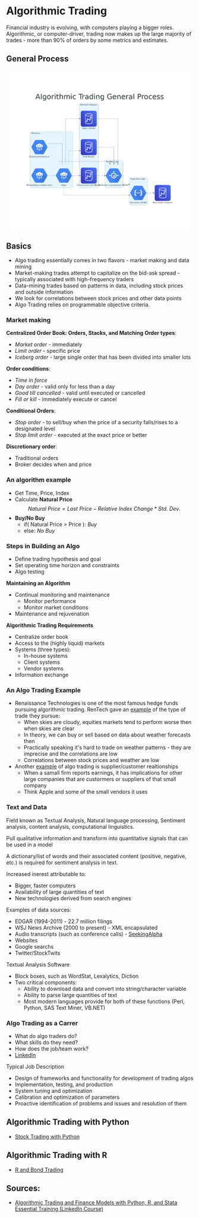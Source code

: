 # Algorithmic Trading
Financial industry is evolving, with computers playing a bigger roles. Algorithmic, or computer-driver, trading now makes up the large majority of trades - more than 90% of orders by some metrics and estimates.

## General Process
![diagram](algo_trading_general_process_diagram.png "Algorithmic Trading General Process")

## Basics
- Algo trading essentially comes in two flavors - market making and data mining
- Market-making trades attempt to capitalize on the bid-ask spread - typically associated with high-frequency traders
- Data-mining trades based on patterns in data, including stock prices and outside information
- We look for correlations between stock prices and other data points
- Algo Trading relies on programmable objective criteria.

### Market making
**Centralized Order Book: Orders, Stacks, and Matching**
**Order types**:
  - _Market order_ - immediately
  - _Limit order_ - specific price
  - _Iceberg order_ - large single order that has been divided into smaller lots

**Order conditions**:
  - _Time in force_
  - _Day order_ - valid only for less than a day
  - _Good till cancelled_ - valid until executed or cancelled
  - _Fill or kill_ - immediately execute or cancel

**Conditional Orders**:
  - _Stop order_ - to sell/buy when the price of a security falls/rises to a designated level
  - _Stop limit order_ - executed at the exact price or better

**Discretionary order**:
  - Traditional orders
  - Broker decides when and price

### An algorithm example
- Get Time, Price, Index
- Calculate **Natural Price**
$$ Natural\ Price = Last\ Price - Relative\ Index\ Change * Std.\ Dev.$$
- **Buy/No Buy**
  - if( Natural Price > Price ): _Buy_
  - else: _No Buy_

### Steps in Building an Algo
- Define trading hypothesis and goal
- Set operating time horizon and constraints
- Algo testing

**Maintaining an Algorithm**
- Continual monitoring and maintenance
  - Monitor performance
  - Monitor market conditions
- Maintenance and rejuvenation

**Algorithmic Trading Requirements**
- Centralize order book
- Access to the (highly liquid) markets
- Systems (three types):
  - In-house systems
  - Client systems
  - Vendor systems
- Information exchange

### An Algo Trading Example
- Renaissance Technologies is one of the most famous hedge funds pursuing algorithmic trading. RenTech gave an [example](www.bloomberg.com/news/articles/2016-11-21/how-renaissance-s-medallion-fund-became-finance-s-blackest-box) of the type of trade they pursue:
  - When skies are cloudy, equities markets tend to perform worse then when skies are clear
  - In theory, we can buy or sell based on data about weather forecasts then
  - Practically speaking it's hard to trade on weather patterns - they are imprecise and the correlations are low
  - Correlations between stock prices and weather are low
- Another [example](www.econ.yale.edy/~shiller/behfin/2006-04/cohen-frazzini.pdf) of algo trading is supplier/customer realtionships
  - When a samall firm reports earnings, it has implications for other large companies that are custormers or suppliers of that small company
  - Think Apple and some of the small vendors it uses

### Text and Data
Field known as Textual Analysis, Natural language processing, Sentiment analysis, content analysis, computational linguistics.

Pull qualitative information and transform into quantitative signals that can be used in a model

A dictionary/list of words and their associated content (positive, negative, etc.) is required for sentiment analysis in text.

Increased inerest attributable to:
  - Bigger, faster computers
  - Availability of large quantities of text
  - New technologies derived from search engines

Examples of data sources:
- EDGAR (1994-2011) - 22.7 million filings
- WSJ News Archive (2000 to present) - XML encapsulated
- Audio transcripts (such as conference calls) - [SeekingAlpha](Seekingalpha.com)
- Websites
- Google searchs
- Twitter/StockTwits

Textual Analysis Software
- Block boxes, such as WordStat, Lexalytics, Diction
- Two critical components:
  - Ability to download data and convert into string/character variable
  - Ability to parse large quantities of text
  - Most modern languages provide for both of these functions (Perl, Python, SAS Text Miner, VB.NET)

### Algo Trading as a Carrer
- What do algo traders do?
- What skills do they need?
- How does the job/team work?
- [LinkedIn](https://www.linkedin.com/jobs/search/?keywords=algorithmic%20trading&location=Worldwide)

Typical Job Description
- Design of frameworks and functionality for development of trading algos
- Implementation, testing, and production
- System tuning and optimization
- Calibration and optimization of parameters
- Proactive identification of problems and issues and resolution of them

## Algorithmic Trading with Python
- [Stock Trading with Python](https://github.com/FernandoMarcon/learning_notes/blob/main/finance/stock_trading_with_python.py)

## Algorithmic Trading with R
- [R and Bond Trading](https://github.com/FernandoMarcon/learning_notes/blob/main/finance/r_and_bond_trading.R)

## Sources:
- [Algorithmic Trading and Finance Models with Python, R, and Stata Essential Training (LinkedIn Course)](https://www.linkedin.com/learning/algorithmic-trading-and-finance-models-with-python-r-and-stata-essential-training/)
